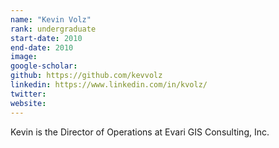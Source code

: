 ```yaml
---
name: "Kevin Volz"
rank: undergraduate
start-date: 2010
end-date: 2010
image:
google-scholar:
github: https://github.com/kevvolz
linkedin: https://www.linkedin.com/in/kvolz/
twitter:
website:
---
```


Kevin is the Director of Operations at Evari GIS Consulting, Inc.
